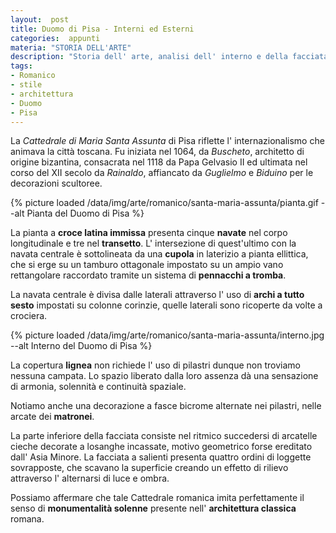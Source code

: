 ```yaml
---
layout:  post
title: Duomo di Pisa - Interni ed Esterni
categories:  appunti
materia: "STORIA DELL'ARTE"
description: "Storia dell' arte, analisi dell' interno e della facciata della Cattedrale di Santa Maria Assunta, Duomo di Pisa."
tags:
- Romanico
- stile
- architettura
- Duomo
- Pisa
---
```


La _Cattedrale di Maria Santa Assunta_ di Pisa riflette l' internazionalismo che animava la città toscana. Fu iniziata nel 1064, da *Buscheto*, architetto di origine bizantina, consacrata nel 1118 da Papa Gelvasio II ed ultimata nel corso del XII secolo da _Rainaldo_, affiancato da _Guglielmo_ e _Biduino_ per le decorazioni scultoree.

{% picture loaded /data/img/arte/romanico/santa-maria-assunta/pianta.gif --alt Pianta del Duomo di Pisa %}

La pianta a **croce latina immissa** presenta cinque **navate** nel corpo longitudinale e tre nel **transetto**. L' intersezione di quest'ultimo con la navata centrale è sottolineata da una **cupola** in laterizio a pianta ellittica, che si erge su un tamburo ottagonale impostato su un ampio vano rettangolare raccordato tramite un sistema di **pennacchi  a tromba**.



La navata centrale è divisa dalle laterali attraverso l' uso di **archi a tutto sesto** impostati su colonne corinzie, quelle laterali sono ricoperte da volte a crociera.

{% picture loaded /data/img/arte/romanico/santa-maria-assunta/interno.jpg --alt Interno del Duomo di Pisa %}

La copertura **lignea** non richiede l' uso di pilastri dunque non troviamo nessuna campata. Lo spazio liberato dalla loro assenza dà una sensazione di armonia, solennità e continuità spaziale. 



Notiamo anche una decorazione a fasce bicrome alternate nei pilastri, nelle arcate dei **matronei**.



La parte inferiore della facciata consiste  nel ritmico succedersi di arcatelle cieche decorate a losanghe incassate, motivo geometrico forse ereditato dall' Asia Minore. La facciata a salienti presenta quattro ordini di loggette sovrapposte, che scavano la superficie creando un effetto di rilievo attraverso l' alternarsi di luce e ombra.



Possiamo affermare che tale Cattedrale romanica imita perfettamente il senso di **monumentalità solenne** presente nell' **architettura classica** romana. 